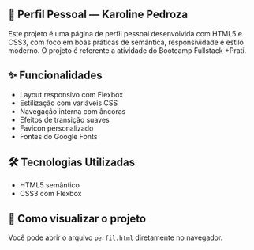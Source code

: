 ## 💜 Perfil Pessoal — Karoline Pedroza

Este projeto é uma página de perfil pessoal desenvolvida com HTML5 e CSS3, com foco em boas práticas de semântica, responsividade e estilo moderno. O projeto é referente a atividade do Bootcamp Fullstack +Prati. 

## ✨ Funcionalidades

- Layout responsivo com Flexbox
- Estilização com variáveis CSS
- Navegação interna com âncoras
- Efeitos de transição suaves
- Favicon personalizado 
- Fontes do Google Fonts

## 🛠️ Tecnologias Utilizadas

- HTML5 semântico
- CSS3 com Flexbox


## 🚀 Como visualizar o projeto

Você pode abrir o arquivo `perfil.html` diretamente no navegador.
